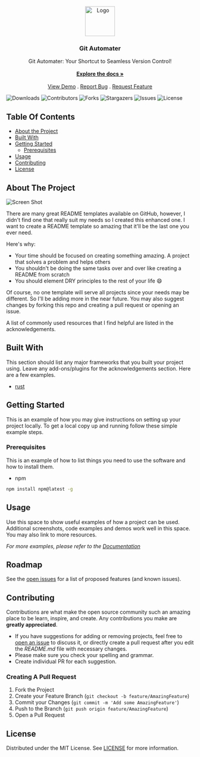 <br/>
<p align="center">
  <a href="https://github.com/ShyamSundhar1411/git-automater">
    <img src="https://git-scm.com/images/logos/downloads/Git-Icon-1788C.png" alt="Logo" width="80" height="80">
  </a>

  <h3 align="center">Git Automater</h3>

  <p align="center">
    Git Automater: Your Shortcut to Seamless Version Control!
    <br/>
    <br/>
    <a href="https://github.com/ShyamSundhar1411/git-automater"><strong>Explore the docs »</strong></a>
    <br/>
    <br/>
    <a href="https://github.com/ShyamSundhar1411/git-automater">View Demo</a>
    .
    <a href="https://github.com/ShyamSundhar1411/git-automater/issues">Report Bug</a>
    .
    <a href="https://github.com/ShyamSundhar1411/git-automater/issues">Request Feature</a>
  </p>
</p>

![Downloads](https://img.shields.io/github/downloads/ShyamSundhar1411/git-automater/total) ![Contributors](https://img.shields.io/github/contributors/ShyamSundhar1411/git-automater?color=dark-green) ![Forks](https://img.shields.io/github/forks/ShyamSundhar1411/git-automater?style=social) ![Stargazers](https://img.shields.io/github/stars/ShyamSundhar1411/git-automater?style=social) ![Issues](https://img.shields.io/github/issues/ShyamSundhar1411/git-automater) ![License](https://img.shields.io/github/license/ShyamSundhar1411/git-automater) 

## Table Of Contents

* [About the Project](#about-the-project)
* [Built With](#built-with)
* [Getting Started](#getting-started)
  * [Prerequisites](#prerequisites)
* [Usage](#usage)
* [Contributing](#contributing)
* [License](#license)

## About The Project

![Screen Shot](images/screenshot.png)

There are many great README templates available on GitHub, however, I didn't find one that really suit my needs so I created this enhanced one. I want to create a README template so amazing that it'll be the last one you ever need.

Here's why:

* Your time should be focused on creating something amazing. A project that solves a problem and helps others
* You shouldn't be doing the same tasks over and over like creating a README from scratch
* You should element DRY principles to the rest of your life :smile:

Of course, no one template will serve all projects since your needs may be different. So I'll be adding more in the near future. You may also suggest changes by forking this repo and creating a pull request or opening an issue.

A list of commonly used resources that I find helpful are listed in the acknowledgements.

## Built With

This section should list any major frameworks that you built your project using. Leave any add-ons/plugins for the acknowledgements section. Here are a few examples.

* [rust](https://www.rust-lang.org/)

## Getting Started

This is an example of how you may give instructions on setting up your project locally.
To get a local copy up and running follow these simple example steps.

### Prerequisites

This is an example of how to list things you need to use the software and how to install them.

* npm

```sh
npm install npm@latest -g
```

## Usage

Use this space to show useful examples of how a project can be used. Additional screenshots, code examples and demos work well in this space. You may also link to more resources.

_For more examples, please refer to the [Documentation](https://example.com)_

## Roadmap

See the [open issues](https://github.com/ShyamSundhar1411/git-automater/issues) for a list of proposed features (and known issues).

## Contributing

Contributions are what make the open source community such an amazing place to be learn, inspire, and create. Any contributions you make are **greatly appreciated**.
* If you have suggestions for adding or removing projects, feel free to [open an issue](https://github.com/ShyamSundhar1411/git-automater/issues/new) to discuss it, or directly create a pull request after you edit the *README.md* file with necessary changes.
* Please make sure you check your spelling and grammar.
* Create individual PR for each suggestion.

### Creating A Pull Request

1. Fork the Project
2. Create your Feature Branch (`git checkout -b feature/AmazingFeature`)
3. Commit your Changes (`git commit -m 'Add some AmazingFeature'`)
4. Push to the Branch (`git push origin feature/AmazingFeature`)
5. Open a Pull Request

## License

Distributed under the MIT License. See [LICENSE](https://github.com/ShyamSundhar1411/git-automater/blob/master/LICENSE) for more information.
